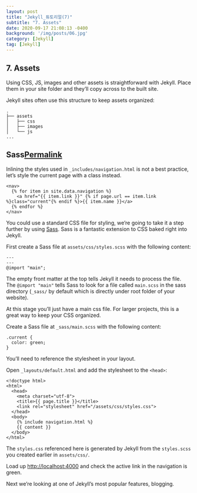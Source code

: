 ```yaml
---
layout: post
title: "Jekyll_튜토리얼(7)"
subtitle: "7. Assets"
date: 2020-09-17 21:08:13 -0400
background: '/img/posts/06.jpg'
category: [Jekyll]
tag: [Jekyll]
---
```


## 7. Assets

Using CSS, JS, images and other assets is straightforward with Jekyll. Place them in your site folder and they’ll copy across to the built site.

Jekyll sites often use this structure to keep assets organized:

```
.
├── assets
│   ├── css
│   ├── images
│   └── js
...
```

## Sass[Permalink](https://jekyllrb.com/docs/step-by-step/07-assets/#sass)

Inlining the styles used in `_includes/navigation.html` is not a best practice, let’s style the current page with a class instead.

```
<nav>
  {% for item in site.data.navigation %}
    <a href="{{ item.link }}" {% if page.url == item.link %}class="current"{% endif %}>{{ item.name }}</a>
  {% endfor %}
</nav>
```

You could use a standard CSS file for styling, we’re going to take it a step further by using [Sass](https://sass-lang.com/). Sass is a fantastic extension to CSS baked right into Jekyll.

First create a Sass file at `assets/css/styles.scss` with the following content:

```
---
---
@import "main";
```

The empty front matter at the top tells Jekyll it needs to process the file. The `@import "main"` tells Sass to look for a file called `main.scss` in the sass directory (`_sass/` by default which is directly under root folder of your website).

At this stage you’ll just have a main css file. For larger projects, this is a great way to keep your CSS organized.

Create a Sass file at `_sass/main.scss` with the following content:

```
.current {
  color: green;
}
```

You’ll need to reference the stylesheet in your layout.

Open `_layouts/default.html` and add the stylesheet to the `<head>`:

```
<!doctype html>
<html>
  <head>
    <meta charset="utf-8">
    <title>{{ page.title }}</title>
    <link rel="stylesheet" href="/assets/css/styles.css">
  </head>
  <body>
    {% include navigation.html %}
    {{ content }}
  </body>
</html>
```

The `styles.css` referenced here is generated by Jekyll from the `styles.scss` you created earlier in `assets/css/`.

Load up [http://localhost:4000](http://localhost:4000/) and check the active link in the navigation is green.

Next we’re looking at one of Jekyll’s most popular features, blogging.